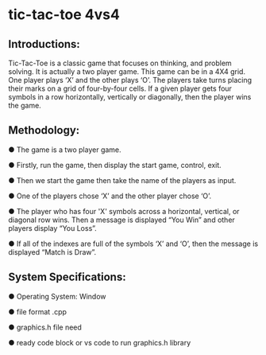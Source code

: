 # tic-tac-toe 4vs4

## Introductions:
Tic-Tac-Toe is a classic game that focuses on thinking, and problem solving. It is actually a two
player game. This game can be in a 4X4 grid. One player plays ‘X’ and the other plays ‘O’. The players take
turns placing their marks on a grid of four-by-four cells. If a given player gets four symbols in a row
horizontally, vertically or diagonally, then the player wins the game.
 
## Methodology:

● The game is a two player game.

● Firstly, run the game, then display the start game, control, exit.

● Then we start the game then take the name of the players as input.

● One of the players chose ‘X’ and the other player chose ‘O’.

● The player who has four 'X' symbols across a horizontal, vertical, or diagonal row wins. Then
a message is displayed “You Win” and other players display “You Loss”.

● If all of the indexes are full of the symbols ‘X’ and ‘O’, then the message is displayed “Match
is Draw”.

## System Specifications:

● Operating System: Window

● file format .cpp

● graphics.h file need

● ready code block or vs code to run graphics.h library
